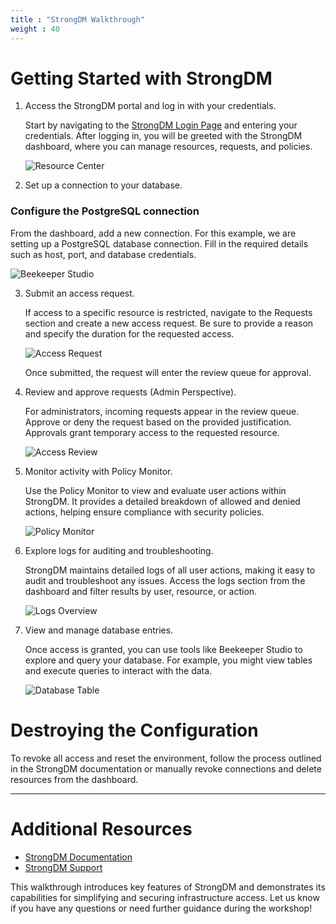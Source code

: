 ```yaml
---
title : "StrongDM Walkthrough"
weight : 40
---
```


# Getting Started with StrongDM

1) Access the StrongDM portal and log in with your credentials.

   Start by navigating to the [StrongDM Login Page](https://app.strongdm.com) and entering your credentials. After logging in, you will be greeted with the StrongDM dashboard, where you can manage resources, requests, and policies.

   ![Resource Center](/static/ResourceCenter.png)

2) Set up a connection to your database.

### Configure the PostgreSQL connection

   From the dashboard, add a new connection. For this example, we are setting up a PostgreSQL database connection. Fill in the required details such as host, port, and database credentials.

   ![Beekeeper Studio](/static/BeekeeperStudio.png)

3) Submit an access request.

   If access to a specific resource is restricted, navigate to the Requests section and create a new access request. Be sure to provide a reason and specify the duration for the requested access.

   ![Access Request](/static/RequestAcccess.png)

   Once submitted, the request will enter the review queue for approval.

4) Review and approve requests (Admin Perspective).

   For administrators, incoming requests appear in the review queue. Approve or deny the request based on the provided justification. Approvals grant temporary access to the requested resource.

   ![Access Review](/static/RequestAcccess.png)

5) Monitor activity with Policy Monitor.

   Use the Policy Monitor to view and evaluate user actions within StrongDM. It provides a detailed breakdown of allowed and denied actions, helping ensure compliance with security policies.

   ![Policy Monitor](/static/PolicyMonitor.png)

6) Explore logs for auditing and troubleshooting.

   StrongDM maintains detailed logs of all user actions, making it easy to audit and troubleshoot any issues. Access the logs section from the dashboard and filter results by user, resource, or action.

   ![Logs Overview](/static/Logs.png)

7) View and manage database entries.

   Once access is granted, you can use tools like Beekeeper Studio to explore and query your database. For example, you might view tables and execute queries to interact with the data.

   ![Database Table](/static/Table.png)

# Destroying the Configuration

To revoke all access and reset the environment, follow the process outlined in the StrongDM documentation or manually revoke connections and delete resources from the dashboard.

---

# Additional Resources

- [StrongDM Documentation](https://www.strongdm.com/docs)
- [StrongDM Support](https://support.strongdm.com)

This walkthrough introduces key features of StrongDM and demonstrates its capabilities for simplifying and securing infrastructure access. Let us know if you have any questions or need further guidance during the workshop!
